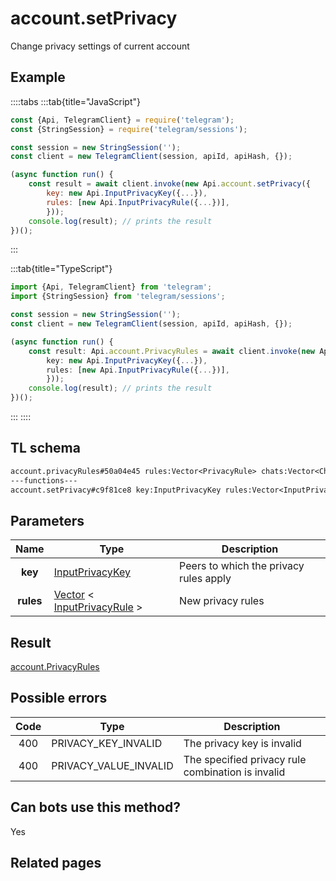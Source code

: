 # account.setPrivacy

Change privacy settings of current account

## Example

::::tabs
:::tab{title="JavaScript"}

```js
const {Api, TelegramClient} = require('telegram');
const {StringSession} = require('telegram/sessions');

const session = new StringSession('');
const client = new TelegramClient(session, apiId, apiHash, {});

(async function run() {
    const result = await client.invoke(new Api.account.setPrivacy({
		key: new Api.InputPrivacyKey({...}),
		rules: [new Api.InputPrivacyRule({...})],
		}));
    console.log(result); // prints the result
})();
```

:::

:::tab{title="TypeScript"}

```ts
import {Api, TelegramClient} from 'telegram';
import {StringSession} from 'telegram/sessions';

const session = new StringSession('');
const client = new TelegramClient(session, apiId, apiHash, {});

(async function run() {
    const result: Api.account.PrivacyRules = await client.invoke(new Api.account.setPrivacy({
		key: new Api.InputPrivacyKey({...}),
		rules: [new Api.InputPrivacyRule({...})],
		}));
    console.log(result); // prints the result
})();
```

:::
::::

## TL schema

```txt
account.privacyRules#50a04e45 rules:Vector<PrivacyRule> chats:Vector<Chat> users:Vector<User> = account.PrivacyRules;
---functions---
account.setPrivacy#c9f81ce8 key:InputPrivacyKey rules:Vector<InputPrivacyRule> = account.PrivacyRules;
```

## Parameters

|   Name    | Type                                                                                                                        | Description                            |
| :-------: | --------------------------------------------------------------------------------------------------------------------------- | -------------------------------------- |
|  **key**  | [InputPrivacyKey](https://core.telegram.org/type/InputPrivacyKey)                                                           | Peers to which the privacy rules apply |
| **rules** | [Vector](https://core.telegram.org/type/Vector%20t) < [InputPrivacyRule](https://core.telegram.org/type/InputPrivacyRule) > | New privacy rules                      |

## Result

[account.PrivacyRules](https://core.telegram.org/type/account.PrivacyRules)

## Possible errors

| Code | Type                  | Description                                       |
| :--: | --------------------- | ------------------------------------------------- |
| 400  | PRIVACY_KEY_INVALID   | The privacy key is invalid                        |
| 400  | PRIVACY_VALUE_INVALID | The specified privacy rule combination is invalid |

## Can bots use this method?

Yes

## Related pages
